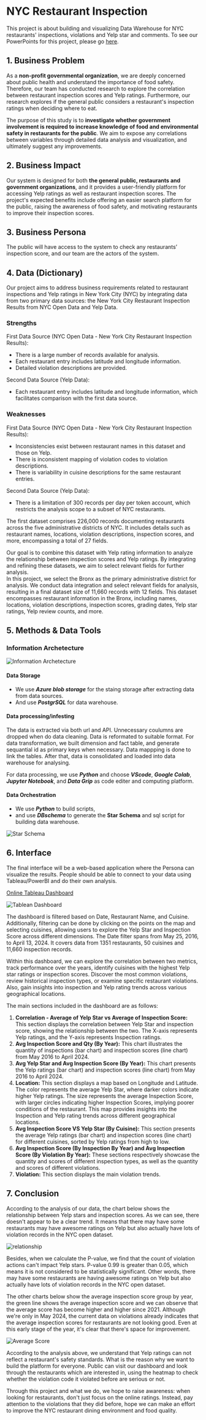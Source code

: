 # NYC Restaurant Inspection

This project is about building and visualizing Data Warehouse for NYC restaurants' inspections, violations and Yelp star and comments. To see our PowerPoints for this project, please go [here](/Data%20Warehousing%20Term%20Project.pdf).

## 1. Business Problem

As a **non-profit governmental organization**, we are deeply concerned about public health and understand the importance of food safety. Therefore, our team has conducted research to explore the correlation between restaurant inspection scores and Yelp ratings. Furthermore, our research explores if the general public considers a restaurant's inspection ratings when deciding where to eat.

The purpose of this study is to **investigate whether government involvement is required to increase knowledge of food and environmental safety in restaurants for the public**. We aim to expose any correlations between variables through detailed data analysis and visualization, and ultimately suggest any improvements.

## 2. Business Impact

Our system is designed for both **the general public, restaurants and government organizations**, and it provides a user-friendly platform for accessing Yelp ratings as well as restaurant inspection scores. The project's expected benefits include offering an easier search platform for the public, raising the awareness of food safety, and motivating restaurants to improve their inspection scores.

## 3. Business Persona

The public will have access to the system to check any restaurants’ inspection score, and our team are the actors of the system. 

## 4. Data (Dictionary)

Our project aims to address business requirements related to restaurant inspections and Yelp ratings in New York City (NYC) by integrating data from two primary data sources: the New York City Restaurant Inspection Results from NYC Open Data and Yelp Data.

### **Strengths**

First Data Source (NYC Open Data - New York City Restaurant Inspection Results):

- There is a large number of records available for analysis.
- Each restaurant entry includes latitude and longitude information.
- Detailed violation descriptions are provided.

Second Data Source (Yelp Data):

- Each restaurant entry includes latitude and longitude information, which facilitates comparison with the first data source.

### **Weaknesses**

First Data Source (NYC Open Data - New York City Restaurant Inspection Results):

- Inconsistencies exist between restaurant names in this dataset and those on Yelp.
- There is inconsistent mapping of violation codes to violation descriptions.
- There is variability in cuisine descriptions for the same restaurant entries.

Second Data Source (Yelp Data):

- There is a limitation of 300 records per day per token account, which restricts the analysis scope to a subset of NYC restaurants.

The first dataset comprises 226,000 records documenting restaurants across the five administrative districts of NYC. It includes details such as restaurant names, locations, violation descriptions, inspection scores, and more, encompassing a total of 27 fields.

Our goal is to combine this dataset with Yelp rating information to analyze the relationship between inspection scores and Yelp ratings. By integrating and refining these datasets, we aim to select relevant fields for further analysis.</br>
In this project, we select the Bronx as the primary administrative district for analysis. We conduct data integration and select relevant fields for analysis, resulting in a final dataset size of 11,660 records with 12 fields. This dataset encompasses restaurant information in the Bronx, including names, locations, violation descriptions, inspection scores, grading dates, Yelp star ratings, Yelp review counts, and more.

## 5. Methods & Data Tools

### Information Archetecture

![Information Archetecture](/pictures/Information%20Architecture.png)

#### Data Storage

- We use ***Azure blob storage*** for the staing storage after extracting data from data sources.
- And use ***PostgrSQL*** for data warehouse.

#### Data processing/infesting

The data is extracted via both url and API. Unnecessary coulumns are dropped when do data cleaning. Data is reformated to suitable format. For data transformation, we built dimension and fact table, and generate sequantial id as primary keys when necessary. Data mappping is done to link the tables. After that, data is consolidated and loaded into data warehouse for analysing. </br>

For data processing, we use ***Python*** and choose ***VScode***, ***Google Colab***, ***Jupyter Notebook***, and ***Data Grip*** as code editer and computing platform.

#### Data Orchestration

- We use ***Python*** to build scripts,
- and use ***DBschema*** to generate the **Star Schema** and sql script for building data warehouse.

![Star Schema](/model/DBschema_pic.png)

## 6. Interface

The final interface will be a web-based application where the Persona can visualize the results.  People should be able to connect to your  data using Tableau/PowerBI and do their own analysis.

[Online Tableau Dashboard](https://public.tableau.com/app/profile/shanlinna/viz/NYCRestaurant_17143574410070/Dashboard)

![Tablean Dashboard](/pictures/Dashboard.jpg)

The dashboard is filtered based on Date, Restaurant Name, and Cuisine. Additionally, filtering can be done by clicking on the points on the map and selecting cuisines, allowing users to explore the Yelp Star and Inspection Score across different dimensions. The Date filter spans from May 25, 2016, to April 13, 2024.  It covers data from 1351 restaurants, 50 cuisines and 11,660 inspection records.

Within this dashboard, we can explore the correlation between two metrics, track performance over the years, identify cuisines with the highest Yelp star ratings or inspection scores. Discover the most common violations, review historical inspection types, or examine specific restaurant violations. Also, gain insights into inspection and Yelp rating trends across various geographical locations.

The main sections included in the dashboard are as follows:

1. **Correlation - Average of Yelp Star vs Average of Inspection Score:**
   This section displays the correlation between Yelp Star and inspection score, showing the relationship between the two. The X-axis represents Yelp ratings, and the Y-axis represents Inspection ratings.
2. **Avg Inspection Score and Qty (By Year):**
   This chart illustrates the quantity of inspections (bar chart) and inspection scores (line chart) from May 2016 to April 2024.
3. **Avg Yelp Star and Avg Inspection Score (By Year):**
   This chart presents the Yelp ratings (bar chart) and inspection scores (line chart) from May 2016 to April 2024.
4. **Location:**
   This section displays a map based on Longitude and Latitude. The color represents the average Yelp Star, where darker colors indicate higher Yelp ratings. The size represents the average Inspection Score, with larger circles indicating higher Inspection Scores, implying poorer conditions of the restaurant. This map provides insights into the Inspection and Yelp rating trends across different geographical locations.
5. **Avg Inspection Score VS Yelp Star (By Cuisine):**
   This section presents the average Yelp ratings (bar chart) and inspection scores (line chart) for different cuisines, sorted by Yelp ratings from high to low.
6. **Avg Inspection Score (By Inspection By Year) and Avg Inspection Score (By Violation By Year):**
   These sections respectively showcase the quantity and scores of different inspection types, as well as the quantity and scores of different violations.
7. **Violation:**
    This section displays the main violation trends.

## 7. Conclusion

According to the analysis of our data, the chart below shows the relationship between Yelp stars and inspection scores. As we can see, there doesn't appear to be a clear trend. It means that there may have some restaurants may have awesome ratings on Yelp but also actually have lots of violation records in the NYC open dataset.

![relationship](/pictures/Relationship%20Between%20Yelp%20Stars%20and%20Inspection%20Score.png)

Besides, when we calculate the P-value, we find that the count of violation actions can't impact Yelp stars. P-value 0.99 is greater than 0.05, which means it is not considered to be statistically significant. Other words, there may have some restaurants are having awesome  ratings on Yelp but also actually have lots of violation records in the NYC open dataset.

The other charts below show the average inspection score group by year, the green line shows the average inspection score and we can observe that the average score has become higher and higher since 2021. Although we're only in May 2024, the current data on violations already indicates that the average inspection scores for restaurants are not looking good. Even at this early stage of the year, it's clear that there's space for improvement.

![Average Score](/pictures/Average%20Inspection%20Score.png)

According to the analysis above, we understand that Yelp ratings can not reflect a restaurant's safety standards. What is the reason why we want to build the platform for everyone. Public can visit our dashboard and look through the restaurants which are interested in, using the heatmap to check whether the violation code it violated before are serious or not.

Through this project and what we do, we hope to raise awareness: when looking for restaurants, don't just focus on the online ratings. Instead, pay attention to the violations that they did before, hope we can make an effort to improve the NYC restaurant dining environment and food quality.
